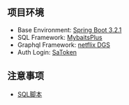 ## 项目环境
* Base Environment: [Spring Boot 3.2.1](https://spring.io/projects/spring-boot/)
* SQL Framework: [MybaitsPlus](https://baomidou.com/pages/24112f/)
* Graphql Framework: [netflix DGS](https://ferris-yang.gitbook.io/netflix-dgs-guide-chinese/)
* Auth Login: [SaToken](https://sa-token.cc/doc.html#/)
## 注意事项
* [SQL脚本](https://github.com/Guuugao/Uno_restart/blob/master/script/PlayerInfo.SQL)
